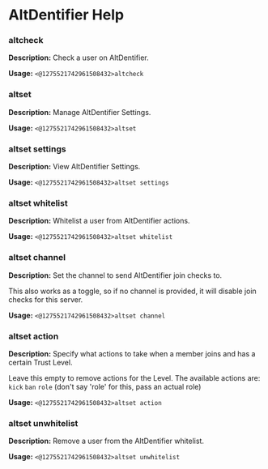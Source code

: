 # AltDentifier Help

### altcheck

**Description:** Check a user on AltDentifier.

**Usage:** `<@1275521742961508432>altcheck`

### altset

**Description:** Manage AltDentifier Settings.

**Usage:** `<@1275521742961508432>altset`

### altset settings

**Description:** View AltDentifier Settings.

**Usage:** `<@1275521742961508432>altset settings`

### altset whitelist

**Description:** Whitelist a user from AltDentifier actions.

**Usage:** `<@1275521742961508432>altset whitelist`

### altset channel

**Description:** Set the channel to send AltDentifier join checks to.

This also works as a toggle, so if no channel is provided, it will disable join checks for this server.

**Usage:** `<@1275521742961508432>altset channel`

### altset action

**Description:** Specify what actions to take when a member joins and has a certain Trust Level.

Leave this empty to remove actions for the Level.
The available actions are:
`kick`
`ban`
`role` (don't say 'role' for this, pass an actual role)

**Usage:** `<@1275521742961508432>altset action`

### altset unwhitelist

**Description:** Remove a user from the AltDentifier whitelist.

**Usage:** `<@1275521742961508432>altset unwhitelist`

